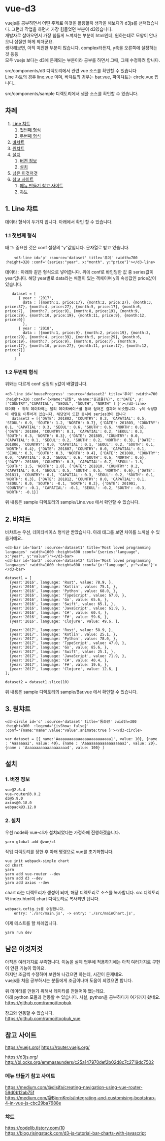 # vue-d3
vuejs를 공부하면서 어떤 주제로 이것을 활용할까 생각을 해보다가 d3js를 선택했습니다. 그런데 작업을 하면서 가장 힘들었던 부분이 d3였습니다.   
개발자로 살아오면서 가장 힘들게 느껴지는 부분이 html인데, 원하는데로 모양이 안나오니 삽질만 하게 되더군요.  
생각해보면, 아직 미진한 부분이 많습니다. complex라든지, y축을 오른쪽에 설정하는 것 등등  
모두 vuejs 보다는 d3에 문제되는 부분이라 공부를 하면서 그때, 그때 수정하려 합니다.

src/components/d3 디렉토리에서 관련 vue 소스를 확인할 수 있습니다  
Line 챠트의 경우 line.vue 이며, 바챠트의 경우는 bar.vue, 파이챠트는 circle.vue 입니다..    
  
src/components/sample 디렉토리에서 샘플 소스를 확인할 수 있습니다.   


## 차례
1. [Line 챠트 ](#1-Line-챠트)
	1. [첫번째 형식](#11-첫번째-형식)
	1. [두번째 형식 ](#12-두번째-형식 )
1. [바챠트 ](#2-바챠트)
1. [원챠트 ](#3-원챠트)
1. [설치 ](#설치)
	1. [버젼 정보](#1-버젼-정보)
	1. [설치](#2-설치)
1. [남은 이것저것](#남은-이것저것)
1. [참고 사이트 ](#참고-사이트)
	1. [메뉴 만들기 참고 사이트 ](#메뉴-만들기-참고-사이트)
	1. [챠트 ](#챠트)

## 1. Line 챠트 
   데이타  형식이 두가지 입니다. 
   아래에서 확인 할 수 있습니다.
   
### 1.1 첫번째 형식
태그: 중요한 것은 conf 설정의 "y"값입니다. 문자열로 받고 있습니다.

		<d3-line id='p' :source='dataset' title='추이' :width=700 :height=320 :conf='{series:"year", x:"month", y:"price"}'></d3-line>

 데이타 : 아래와 같은 형식으로 넣어줍니다. 위에 conf로 바인딩한 값 중 series값이 year입니다. 
 해당 year별로 data라는 배열이 있는 객체이며 y의 속성값인 price값이 있습니다.

	   dataset = [ 
		  { year : '2017', 
			data : [{month:1, price:17}, {month:2, price:27}, {month:3, price:37}, {month:4, price:27}, {month:5, price:17}, {month:6, price:7},  {month:7, price:9}, {month:8, price:19}, {month:9, price:29}, {month:10, price:19}, {month:11, price:9}, {month:12, price:0}] 
			},
		  { year : '2018', 
			data : [{month:1, price:9}, {month:2, price:19}, {month:3, price:29}, {month:4, price:39}, {month:5, price:29}, {month:6, price:19}, {month:7, price:9}, {month:8, price:7}, {month:9, price:17}, {month:10, price:27}, {month:11, price:17}, {month:12, price:7}] 
		  }
		]
		
		
### 1.2 두번째 형식 
위와는 다르게 conf 설정의 y값이 배열입니다. 

	<d3-line id='houseProgress' :source='dataset2' title='추이' :width=700 :height=320 :conf='{xName:"년월", yName:"증감율(%)", x:"DATE", y:["COUNTRY","CAPATIAL", "SEOUL", "SOUTH", "NORTH" ] }'></d3-line>
	데이타 : 위의 데이타와는 달리 데이타베이스를 통해 얻어온 결과와 비슷합니다. y의 속성값이 배열로 이루어져 있습니다. 해당명이 또한 동시에 series명이 됩니다
	   dataset2 = [{'DATE': 201802, 'COUNTRY': 0.2, 'CAPATIAL': 0.5, 'SEOUL': 0.9, 'SOUTH': 1.2, 'NORTH': 0.7}, {'DATE': 201803, 'COUNTRY': 0.1, 'CAPATIAL': 0.3, 'SEOUL': 0.6, 'SOUTH': 0.6, 'NORTH': 0.6}, {'DATE': 201804, 'COUNTRY': 0.1, 'CAPATIAL': 0.2, 'SEOUL': 0.3, 'SOUTH': 0.3, 'NORTH': 0.3}, {'DATE': 201805, 'COUNTRY': 0.0, 'CAPATIAL': 0.1, 'SEOUL': 0.2, 'SOUTH': 0.2, 'NORTH': 0.3}, {'DATE': 201806, 'COUNTRY': 0.0, 'CAPATIAL': 0.1, 'SEOUL': 0.2, 'SOUTH': 0.1, 'NORTH': 0.4}, {'DATE': 201807, 'COUNTRY': 0.0, 'CAPATIAL': 0.1, 'SEOUL': 0.3, 'SOUTH': 0.3, 'NORTH': 0.4}, {'DATE': 201808, 'COUNTRY': 0.0, 'CAPATIAL': 0.2, 'SEOUL': 0.6, 'SOUTH': 0.6, 'NORTH': 0.6}, {'DATE': 201809, 'COUNTRY': 0.3, 'CAPATIAL': 0.7, 'SEOUL': 1.3, 'SOUTH': 1.5, 'NORTH': 1.0}, {'DATE': 201810, 'COUNTRY': 0.2, 'CAPATIAL': 0.4, 'SEOUL': 0.5, 'SOUTH': 0.5, 'NORTH': 0.6}, {'DATE': 201811, 'COUNTRY': 0.1, 'CAPATIAL': 0.3, 'SEOUL': 0.2, 'SOUTH': 0.1, 'NORTH': 0.3}, {'DATE': 201812, 'COUNTRY': 0.0, 'CAPATIAL': 0.1, 'SEOUL': 0.0, 'SOUTH': -0.1, 'NORTH': 0.2}, {'DATE': 201901, 'COUNTRY': -0.1, 'CAPATIAL': -0.1, 'SEOUL': -0.2, 'SOUTH': -0.3, 'NORTH': -0.1}] 

위 내용은 sample 디렉토리의 sample/Line.vue 에서 확인할 수 있습니다.

## 2. 바챠트 
   바챠트는 우선, 데이타베이스 형식만 받았습니다. 아래 태그를 보면 차이를 느끼실 수 있을거예요..
   
	<d3-bar id='bar1' :source='dataset1' title='Most loved programming languages' :width=1000 :height=600 :conf='{series:"language", x:"year", y:"value"}'></d3-bar>
	<d3-bar id='bar2' :source='dataset2' title='Most loved programming languages' :width=1000 :height=600 :conf='{x:"language", y:"value"}'></d3-bar>

	dataset1 = [
	  {year:'2016', language: 'Rust', value: 78.9, },
	  {year:'2016', language: 'Kotlin', value: 75.1, },
	  {year:'2016', language: 'Python', value: 68.0, },
	  {year:'2016', language: 'TypeScript', value: 67.0, },
	  {year:'2016', language: 'Go', value: 65.6, },
	  {year:'2016', language: 'Swift', value: 65.1, },
	  {year:'2016', language: 'JavaScript', value: 61.9, },
	  {year:'2016', language: 'C#', value: 60.4, },
	  {year:'2016', language: 'F#', value: 59.6, },
	  {year:'2016', language: 'Clojure', value: 49.6, },

	  {year:'2017', language: 'Rust', value: 58.9, },
	  {year:'2017', language: 'Kotlin', value: 25.1, },
	  {year:'2017', language: 'Python', value: 78.0, },
	  {year:'2017', language: 'TypeScript', value: 47.0, },
	  {year:'2017', language: 'Go', value: 85.6, },
	  {year:'2017', language: 'Swift', value: 25.1, },
	  {year:'2017', language: 'JavaScript', value: 71.9, },
	  {year:'2017', language: 'C#', value: 40.4, },
	  {year:'2017', language: 'F#', value: 19.6, },
	  {year:'2017', language: 'Clojure', value: 12.6, }
	];

	dataset2 = dataset1.slice(10)
	
위 내용은 sample 디렉토리의 sample/Bar.vue 에서 확인할 수 있습니다.

## 3. 원챠트 
   
	<d3-circle id='c' :source='dataset' title='통화량' :width=300 :height=300  :legend='{isShow: false}' :conf='{name:"name",value:"value",animate:true }'></d3-circle>

	var dataset = [{ name:'Aaaaaaaaaaaaaaaaaaaaaaaaa1', value: 10}, {name : 'Aaaaaaa2', value: 40}, {name : 'Aaaaaaaaaaaaaaaaaaa3', value: 20}, {name : 'Aaaaaaaaaaaaaaaaaaa4', value: 100} ]
   

## 설치 

### 1. 버젼 정보 
	vue@2.6.4
	vue-router@3.0.2
	d3@5.9.0
	axios@0.18.0
	webpack@3.12.0

### 2. 설치 
우선 node와 vue-cli가 설치되었다는 가정하에 진행하겠습니다. 

	yarn global add @vue/cl

작업 디렉토리를 정한 후 아래 명령으로 vue를 초기화합니다.

	vue init webpack-simple chart
	cd chart
	yarn
	yarn add vue-router --dev
	yarn add d3 --dev
	yarn add axios --dev

chart 라는 디렉토리가 생성이 되며, 해당 디렉토리로 소스를 복사합니다.
src 디렉토리와 index.html이 chart 디렉토리로 복사되면 됩니다.

	webpack.cofig.js를 수정합니다.
		entry: './src/main.js', -> entry: './src/mainChart.js',

이제 테스트를 할 차례입니다.

	yarn run dev

## 남은 이것저것
아직은 여러가지로 부족합니다. 이놈을 실제 업무에 적용하기에는 아직 여러가지로 구현이 안된 기능이 많아요.  
하지만 조금씩 수정하며 보완해 나갔으면 하는데, 시간이 문제네요.  
vuejs를 처음 공부하시는 분들에게 조금이나마 도움이 되었으면 합니다.  
  
위 데이타를 만들기 위해서 데이타를 만들어야 했는데요.  
아래 python 모듈과 연동할 수 있습니다. 사실, python을 공부하다가 여기까지 왔네요.  
https://github.com/ramoi/toobuk  
  
장고와 연동할 수 있습니다.  
https://github.com/ramoi/toobuk_vue  

## 참고 사이트 
https://vuejs.org/
https://router.vuejs.org/

https://d3js.org/
http://bl.ocks.org/emmasaunders/c25a147970def2b02d8c7c2719dc7502

### 메뉴 만들기 참고 사이트 
https://medium.com/@disjfa/creating-navigation-using-vue-router-59d0b12ab75f  
https://medium.com/@BjornKrols/integrating-and-customising-bootstrap-4-in-vue-js-cbc29ba7688e  

### 챠트 
https://codelib.tistory.com/10  
https://blog.risingstack.com/d3-js-tutorial-bar-charts-with-javascript  
